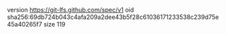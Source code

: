 version https://git-lfs.github.com/spec/v1
oid sha256:69db724b043c4afa209a2dee43b5f28c61036171233538c239d75e45a40265f7
size 119
